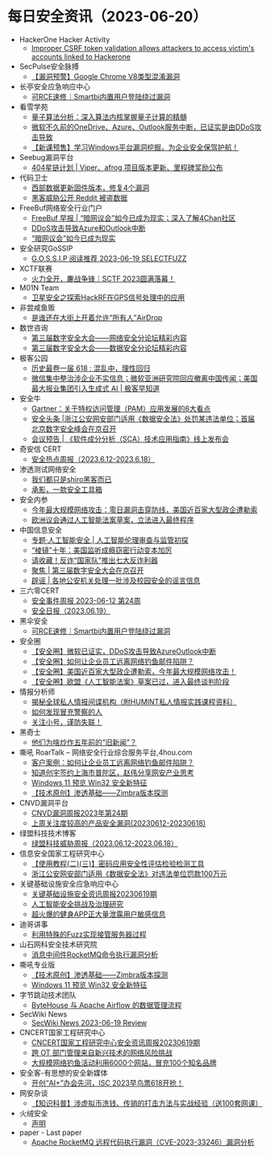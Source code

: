 # 每日安全资讯（2023-06-20）

- HackerOne Hacker Activity
  - [Improper CSRF token validation allows attackers to access victim's accounts linked to Hackerone](https://hackerone.com/reports/1727221)
- SecPulse安全脉搏
  - [【漏洞预警】Google Chrome V8类型混淆漏洞](https://mp.weixin.qq.com/s?__biz=MzAxNDM3NTM0NQ==&mid=2657045378&idx=1&sn=396b53ac6c0285cce36f4387fac9ef88&chksm=803fab5cb748224a00fa8a923d33309bbed9031c130f8a9077dc3f69e3a8d7046700efc31642&scene=58&subscene=0#rd)
- 长亭安全应急响应中心
  - [可RCE速修｜Smartbi内置用户登陆绕过漏洞](https://mp.weixin.qq.com/s?__biz=MzIwMDk1MjMyMg==&mid=2247491565&idx=1&sn=eb2af62a72167c6f82ae8ec3db878511&chksm=96f40080a1838996d0e9501e348fa8c8ff5a19b468f1dec3b6accc0c18a9fef5a5e32b5e7508&scene=58&subscene=0#rd)
- 看雪学苑
  - [量子算法分析：深入算法内核掌握量子计算的精髓](https://mp.weixin.qq.com/s?__biz=MjM5NTc2MDYxMw==&mid=2458507648&idx=1&sn=a984aa09fa5e63f7ef770f2c24fc3231&chksm=b18ee90a86f9601c35e25d9519fa143159761ea542e2d3e459d473ce4e6bbcd83c4ded671296&scene=58&subscene=0#rd)
  - [微软不久前的OneDrive、Azure、Outlook服务中断，已证实是由DDoS攻击导致](https://mp.weixin.qq.com/s?__biz=MjM5NTc2MDYxMw==&mid=2458507648&idx=2&sn=4dc545bee8be1101d364e66d8cf69d75&chksm=b18ee90a86f9601c537333fa61264732f64e874ce23f81548508484d10a02554b4b2a7292594&scene=58&subscene=0#rd)
  - [【新课预售】学习Windows平台漏洞挖掘，为企业安全保驾护航！](https://mp.weixin.qq.com/s?__biz=MjM5NTc2MDYxMw==&mid=2458507648&idx=3&sn=90e18ac93a4df9bf4803d28d287c3d08&chksm=b18ee90a86f9601c95377016e9ca80baad5dd8bc55e3672b877c27f6b52d28ca4678f23fd4b3&scene=58&subscene=0#rd)
- Seebug漏洞平台
  - [404星链计划 | Viper、afrog 项目版本更新、里程碑奖励公布](https://mp.weixin.qq.com/s?__biz=MzAxNDY2MTQ2OQ==&mid=2650968283&idx=1&sn=c7a86c42482005cbdd6da42aeb50a27d&chksm=8079d2e9b70e5bffb6aa8a31df230ac99fbce8a48ccfbed9513b35b99d9cd15a050ef04324ad&scene=58&subscene=0#rd)
- 代码卫士
  - [西部数据更新固件版本，修复4个漏洞](https://mp.weixin.qq.com/s?__biz=MzI2NTg4OTc5Nw==&mid=2247516754&idx=1&sn=a1e32820ac8d5bb8432eeb77bbd839e2&chksm=ea94b338dde33a2ee7103027b591018e1800ea1c4ff5971fcc4ff2b04d330fa5994acbc7174e&scene=58&subscene=0#rd)
  - [黑客威胁公开 Reddit 被盗数据](https://mp.weixin.qq.com/s?__biz=MzI2NTg4OTc5Nw==&mid=2247516754&idx=2&sn=4d4032f02258fe47614a20481b8dfc26&chksm=ea94b338dde33a2e6d7ec2cba44d4a8641f4ee58417f75a0823c457548f73c0b238dc9b55966&scene=58&subscene=0#rd)
- FreeBuf网络安全行业门户
  - [FreeBuf 早报 | “暗网议会”如今已成为现实；深入了解4Chan社区](https://www.freebuf.com/articles/369886.html)
  - [DDoS攻击导致Azure和Outlook中断](https://www.freebuf.com/news/369816.html)
  - [“暗网议会”如今已成为现实](https://www.freebuf.com/news/369813.html)
- 安全研究GoSSIP
  - [G.O.S.S.I.P 阅读推荐 2023-06-19 SELECTFUZZ](https://mp.weixin.qq.com/s?__biz=Mzg5ODUxMzg0Ng==&mid=2247495588&idx=1&sn=acae908208396c7a9e54afaf83aa4524&chksm=c063c17df714486bc201c3d4df68da11edca4ca1feed9131d6ffd4b2bdf2deff4f9f640e1dbe&scene=58&subscene=0#rd)
- XCTF联赛
  - [火力全开，鏖战争锋｜SCTF 2023圆满落幕！](https://mp.weixin.qq.com/s?__biz=MjM5NDU3MjExNw==&mid=2247513147&idx=1&sn=97284cdfd5bcd84934931cb02ae0f737&chksm=a687460191f0cf17b301cdbd93c3bfc74585f1f563559ba3e5951a15ac2ec93937f1b4e715b3&scene=58&subscene=0#rd)
- M01N Team
  - [卫星安全之探索HackRF在GPS信号处理中的应用](https://mp.weixin.qq.com/s?__biz=MzkyMTI0NjA3OA==&mid=2247491642&idx=1&sn=e74f2fdbe7dfa3f11d0d7fbf33468c9d&chksm=c184202bf6f3a93d05304cbfa9848cdb95910cde6f7dcc14bfc2f41cdb857858117a84c85b8c&scene=58&subscene=0#rd)
- 非尝咸鱼贩
  - [是谁还在大街上开着允许“所有人”AirDrop](https://mp.weixin.qq.com/s?__biz=Mzk0NDE3MTkzNQ==&mid=2247484880&idx=1&sn=77ff345f6ce1f9fa1291d81def6973e7&chksm=c329fb20f45e7236b2acb355f4ea66de01c954350b5c04075165777f5b5544071c259c486e42&scene=58&subscene=0#rd)
- 数世咨询
  - [第三届数字安全大会——网络安全分论坛精彩内容](https://mp.weixin.qq.com/s?__biz=MzkxNzA3MTgyNg==&mid=2247499431&idx=1&sn=41723694e9feb40c397e1dd8b61727b7&chksm=c1448c1af633050c466471b1af1584c97bc3cc314adfe654c6ef03e36dd7eac30ac6f602034a&scene=58&subscene=0#rd)
  - [第三届数字安全大会——数据安全分论坛精彩内容](https://mp.weixin.qq.com/s?__biz=MzkxNzA3MTgyNg==&mid=2247499431&idx=2&sn=28b64b3a394bc6b82cf9ea182b538a4e&chksm=c1448c1af633050cf37896cf807188969b10eda7d42f9648b4339a0cdd2cacb7485b17c9464a&scene=58&subscene=0#rd)
- 极客公园
  - [历史最卷一届 618 : 混乱中，理性回归](https://mp.weixin.qq.com/s?__biz=MTMwNDMwODQ0MQ==&mid=2652996075&idx=1&sn=75fb45d69036e31b1eaa45b7e7855925&chksm=7e54fc5d4923754b2c91e482af41996f920f8e848502277318a99c604098cd4b743c7b9c3b8b&scene=58&subscene=0#rd)
  - [微信集中整治涉企业不实信息；微软亚洲研究院回应撤离中国传闻；美国最大报业集团引入生成式 AI | 极客早知道](https://mp.weixin.qq.com/s?__biz=MTMwNDMwODQ0MQ==&mid=2652996014&idx=1&sn=dd5ff2b80c8316df4878d14b394942c4&chksm=7e54fc184923750e710d695d1d966fd4d04e5c76d10008cd12db0fec16538bea0bb2c966f55e&scene=58&subscene=0#rd)
- 安全牛
  - [Gartner：关于特权访问管理（PAM）应用发展的6大看点](https://mp.weixin.qq.com/s?__biz=MjM5Njc3NjM4MA==&mid=2651124439&idx=1&sn=5a87239eca844273acd336a3511e9e2a&chksm=bd1442048a63cb12add27488a22eeda03651d074cc9cfb2b2f23f5f5a9b595bd3f249d1cbd91&scene=58&subscene=0#rd)
  - [安全头条 |浙江公安网安部门适用《数据安全法》处罚某违法单位；首届北京数字安全峰会在京召开](https://mp.weixin.qq.com/s?__biz=MjM5Njc3NjM4MA==&mid=2651124439&idx=2&sn=755fa2580b6e9cf35b49773c67f2525c&chksm=bd1442048a63cb128ff77584f77bd753f1b719436f93d2db9d4ab290f46b80e810a19b11dafe&scene=58&subscene=0#rd)
  - [会议预告 | 《软件成分分析（SCA）技术应用指南》线上发布会](https://mp.weixin.qq.com/s?__biz=MjM5Njc3NjM4MA==&mid=2651124439&idx=3&sn=45bce4ad884b1a2f3d6c40e32df283cc&chksm=bd1442048a63cb12402bea317799306447cd456100993ba3e8528c364d8e6ac00a9a18579427&scene=58&subscene=0#rd)
- 奇安信 CERT
  - [安全热点周报（2023.6.12-2023.6.18）](https://mp.weixin.qq.com/s?__biz=MzU5NDgxODU1MQ==&mid=2247498961&idx=1&sn=499e13f0585e76e6ecba3b847429cb00&chksm=fe79d849c90e515fa2aa789e90fc6c8153f81a3f820c07a3937ebce6b2b735e6773712a8be3d&scene=58&subscene=0#rd)
- 渗透测试网络安全
  - [我们都只是shiro黑客而已](https://mp.weixin.qq.com/s?__biz=MzkwMTE4NDM5NA==&mid=2247486460&idx=1&sn=7503fdd58ca61bb43ff51df21f6d2b14&chksm=c0b9e519f7ce6c0ff81a3cae4dd3e07ca0019b02ea1fd38403f64fc77e6c50ea43bc4c78a108&scene=58&subscene=0#rd)
  - [承影，一款安全工具箱](https://mp.weixin.qq.com/s?__biz=MzkwMTE4NDM5NA==&mid=2247486460&idx=2&sn=f1567a6aaf9e3a9461325c99dba49f59&chksm=c0b9e519f7ce6c0f49255a319d1961cd9e2390d6a329e3fed17d6637f1bc48fa19594d9f1a77&scene=58&subscene=0#rd)
- 安全内参
  - [今年最大规模网络攻击：零日漏洞击穿防线，美国近百家大型政企遭勒索](https://mp.weixin.qq.com/s?__biz=MzI4NDY2MDMwMw==&mid=2247508899&idx=1&sn=766bbd43b4cd0917d9db8d18ca246822&chksm=ebfae483dc8d6d95ab0f5d0cf0a3ae53b6a8800ae9982a5b9bd11c57e1618a1ba080dcd75494&scene=58&subscene=0#rd)
  - [欧洲议会通过人工智能法案草案，立法进入最终程序](https://mp.weixin.qq.com/s?__biz=MzI4NDY2MDMwMw==&mid=2247508899&idx=2&sn=05a82cdf4d3f2c4f09335352e7289e7a&chksm=ebfae483dc8d6d9545211be8576d5f50a1249371fae2bfb5d8d15412c0ae05c97da766d3fa2c&scene=58&subscene=0#rd)
- 中国信息安全
  - [专题·人工智能安全 | 人工智能伦理审查与监管初探](https://mp.weixin.qq.com/s?__biz=MzA5MzE5MDAzOA==&mid=2664186591&idx=1&sn=d9a6775db9672f747fa2901df3cd48c2&chksm=8b594026bc2ec930302ac5739985d5b11f2dec71cff316438bbce28aac2d2642ab488ad20381&scene=58&subscene=0#rd)
  - [“棱镜”十年：美国监听成瘾窃密行动变本加厉](https://mp.weixin.qq.com/s?__biz=MzA5MzE5MDAzOA==&mid=2664186591&idx=2&sn=faf2efd7dfa31947a77c1ec3b86a4ee0&chksm=8b594026bc2ec9306fec79d93d48c1bc2818c62584796e670ba65fbf5d5a152f84103cd0513e&scene=58&subscene=0#rd)
  - [请收藏！反诈“国家队”推出七大反诈利器](https://mp.weixin.qq.com/s?__biz=MzA5MzE5MDAzOA==&mid=2664186591&idx=3&sn=daf58268d16f3285c38deca44a4232d0&chksm=8b594026bc2ec930729dceebd04294854b90af30084daadfb8b5457779309d04ca2fbb14f357&scene=58&subscene=0#rd)
  - [聚焦 | 第三届数字安全大会在京召开](https://mp.weixin.qq.com/s?__biz=MzA5MzE5MDAzOA==&mid=2664186591&idx=4&sn=4a89ac38b3bf211482c556ac3a7c7cc7&chksm=8b594026bc2ec930045b49a2a420c892ebba5ca3a15ca11c0dff2faba5498fe334f849d02031&scene=58&subscene=0#rd)
  - [辟谣 | 各地公安机关处理一批涉及校园安全的谣言信息](https://mp.weixin.qq.com/s?__biz=MzA5MzE5MDAzOA==&mid=2664186591&idx=5&sn=886cf4df4848d2f460f5c782713d2c2b&chksm=8b594026bc2ec930a8ed8a1d708f49e73bef5f500bffb2f80bc1c0df2d1a442a510f26d5ebbd&scene=58&subscene=0#rd)
- 三六零CERT
  - [安全事件周报 2023-06-12 第24周](https://mp.weixin.qq.com/s?__biz=MzU5MjEzOTM3NA==&mid=2247492256&idx=1&sn=8f4430375f1590efa7d9933245841ac6&chksm=fe26e7a1c9516eb7616ce93875f2021c200fb9fd0ee5938971684c4dfb792cf459b82b1116e0&scene=58&subscene=0#rd)
  - [安全日报（2023.06.19）](https://mp.weixin.qq.com/s?__biz=MzU5MjEzOTM3NA==&mid=2247492256&idx=2&sn=d48efea89643024f2255c237319965e8&chksm=fe26e7a1c9516eb7d286e96f797320503c175282aefb0c15cf70ae59eb2889a273b88a11c390&scene=58&subscene=0#rd)
- 黑伞安全
  - [可RCE速修｜Smartbi内置用户登陆绕过漏洞](https://mp.weixin.qq.com/s?__biz=MzU0MzkzOTYzOQ==&mid=2247487505&idx=1&sn=415cb0d2e5ff136c57d57ea1ae6e5524&chksm=fb029d49cc75145f51fd19e155c2eac737ea59411b95b9fe00f94a3c6a49fd17e82b4349c27c&scene=58&subscene=0#rd)
- 安全圈
  - [【安全圈】微软已证实，DDoS攻击导致AzureOutlook中断](https://mp.weixin.qq.com/s?__biz=MzIzMzE4NDU1OQ==&mid=2652037406&idx=1&sn=782dca30baa7a7e8f6f704a01214aa6e&chksm=f36fcd5ec4184448e2f0a1633e7c518e03cf4e1867d84031e9d702e8b1ebee9563fd6abb74b4&scene=58&subscene=0#rd)
  - [【安全圈】如何让企业员工远离网络钓鱼邮件陷阱？](https://mp.weixin.qq.com/s?__biz=MzIzMzE4NDU1OQ==&mid=2652037406&idx=2&sn=9574e7913337655be41bbbab89b4ee79&chksm=f36fcd5ec41844484dbc0b1f78559022bc226925435dabc8f4d05de4a7018cec2bfb65ee0440&scene=58&subscene=0#rd)
  - [【安全圈】美国近百家大型政企遭勒索，今年最大规模网络攻击！](https://mp.weixin.qq.com/s?__biz=MzIzMzE4NDU1OQ==&mid=2652037406&idx=3&sn=6b5efe4777142470ab2a84b0fdc29e78&chksm=f36fcd5ec41844486fb0dcfd9516dcd785e64f1a2fc9fc9adf2b444976a06241eb998511e485&scene=58&subscene=0#rd)
  - [【安全圈】欧盟《人工智能法案》草案已过，进入最终谈判阶段](https://mp.weixin.qq.com/s?__biz=MzIzMzE4NDU1OQ==&mid=2652037406&idx=4&sn=e3d498548d45f46e0934072832a601e9&chksm=f36fcd5ec41844484fd046cbdf830a937152de288825729177a3886a49916cc6b04eaccde778&scene=58&subscene=0#rd)
- 情报分析师
  - [揭秘全球私人情报间谍机构（附HUMINT私人情报实践课程资料）](https://mp.weixin.qq.com/s?__biz=MzA3Mjc1MTkwOA==&mid=2650533158&idx=1&sn=e530e06c3f69fc7672131788a70e2588&chksm=8716c36db0614a7bd25a4072555c648107b4d199e8cb760ada6c84e2d7e14ceffd9fc71d3005&scene=58&subscene=0#rd)
  - [如何发现冒充警察的人](https://mp.weixin.qq.com/s?__biz=MzA3Mjc1MTkwOA==&mid=2650533158&idx=2&sn=9c97719b4a1534b9831e5f076f5b38df&chksm=8716c36db0614a7b09e143aba3eeb8a3ab51ab4a2f65a91fd0d10dfa1f687175947e8bed0e8a&scene=58&subscene=0#rd)
  - [关注小号，谨防失联！](https://mp.weixin.qq.com/s?__biz=MzA3Mjc1MTkwOA==&mid=2650533158&idx=3&sn=74ee676b5277bd87ab0872d5214aa2d8&chksm=8716c36db0614a7b575e1ce9d632cfc7b9e6dce0c546e04a7190644fcb4d79589597ac6b57bc&scene=58&subscene=0#rd)
- 黑奇士
  - [他们为啥炒作五年前的“旧新闻”？](https://mp.weixin.qq.com/s?__biz=MzI5ODYwNTE4Nw==&mid=2247487709&idx=1&sn=9c1714ef57df4af8b113913f5ad94eb9&chksm=eca21f31dbd596277467a79d30d088f7d95d48c50d2cc7079a5642d0843b84ea26eef7ab1fee&scene=58&subscene=0#rd)
- 嘶吼 RoarTalk – 网络安全行业综合服务平台,4hou.com
  - [客户案例：如何让企业员工远离网络钓鱼邮件陷阱？](https://www.4hou.com/posts/wyEz)
  - [知道创宇签约上海市普陀区，赵伟分享网安产业思考](https://www.4hou.com/posts/gDxj)
  - [Windows 11 预览 Win32 安全新特征](https://www.4hou.com/posts/nmYP)
  - [【技术原创】渗透基础——Zimbra版本探测](https://www.4hou.com/posts/vJNm)
- CNVD漏洞平台
  - [CNVD漏洞周报2023年第24期](https://mp.weixin.qq.com/s?__biz=MzU3ODM2NTg2Mg==&mid=2247493496&idx=1&sn=a11ff71655b544c3f004348df0a538f3&chksm=fd74d7b1ca035ea7bc1dbfb555d5353ffd3cca54019c34d795f20525f696fdfe971fb8d5ffe3&scene=58&subscene=0#rd)
  - [上周关注度较高的产品安全漏洞(20230612-20230618)](https://mp.weixin.qq.com/s?__biz=MzU3ODM2NTg2Mg==&mid=2247493496&idx=2&sn=4e2c1d2e8be6bca100fb957773b04a21&chksm=fd74d7b1ca035ea7e2e9495916217f4ce907c2d3b75d107659c2fdc843cec13155ca5f575ae2&scene=58&subscene=0#rd)
- 绿盟科技技术博客
  - [绿盟科技威胁周报（2023.06.12-2023.06.18）](http://blog.nsfocus.net/weeklyreport202328/)
- 信息安全国家工程研究中心
  - [【使用教程(二)(三)】密码应用安全性评估检验检测工具](https://mp.weixin.qq.com/s?__biz=MzU5OTQ0NzY3Ng==&mid=2247494133&idx=1&sn=9436181f16e96c212fe1d77a2e3ca655&chksm=feb668e6c9c1e1f0c6bc79099ce1f37a5c5d49b39642c0ee1282b683d54704dfb88a4a98de2e&scene=58&subscene=0#rd)
  - [浙江公安网安部门适用《数据安全法》对违法单位罚款100万元](https://mp.weixin.qq.com/s?__biz=MzU5OTQ0NzY3Ng==&mid=2247494133&idx=2&sn=24f0e3d07110d3db51a1371151e7659b&chksm=feb668e6c9c1e1f0529876668cfef3c0f37d2cb5a3a13e29c779cc9e6cc9494b8886a82893bd&scene=58&subscene=0#rd)
- 关键基础设施安全应急响应中心
  - [关键基础设施安全资讯周报20230619期](https://mp.weixin.qq.com/s?__biz=MzkyMzAwMDEyNg==&mid=2247538036&idx=1&sn=36cc4b622dea3e29e46838acc45c4a4b&chksm=c1e9d925f69e503357a24b618e67d52d15e59766a42efa4beaff7b9e1bd9e2d07c8af5c24693&scene=58&subscene=0#rd)
  - [人工智能安全挑战及治理研究](https://mp.weixin.qq.com/s?__biz=MzkyMzAwMDEyNg==&mid=2247538036&idx=2&sn=ca1a04b0f6295188de52705b97996ef1&chksm=c1e9d925f69e5033d5d52b9cd4c6e299b7afe68dc8cfd50e20c91359f22b44951429964344b0&scene=58&subscene=0#rd)
  - [超火爆的健身APP正大量泄露用户敏感信息](https://mp.weixin.qq.com/s?__biz=MzkyMzAwMDEyNg==&mid=2247538036&idx=3&sn=fc0320a5cb1f8ea2087f2d280909d726&chksm=c1e9d925f69e5033bbe661306e1e61b561ba18c604d0b8c52dfd0df91cb693e2072b61712a88&scene=58&subscene=0#rd)
- 迪哥讲事
  - [利用特殊的Fuzz实现接管服务器过程](https://mp.weixin.qq.com/s?__biz=MzIzMTIzNTM0MA==&mid=2247490086&idx=1&sn=c0d4aee76af51a09da3c1456e7839b93&chksm=e8a61045dfd199530dc231489d59d6404b940ec4c92ad76c0380cba5c0287555713ba2a719e5&scene=58&subscene=0#rd)
- 山石网科安全技术研究院
  - [消息中间件RocketMQ命令执行漏洞分析](https://mp.weixin.qq.com/s?__biz=MzUzMDUxNTE1Mw==&mid=2247501525&idx=1&sn=862cca5c62d3b6958a193629f606c8d1&chksm=fa52136bcd259a7dcb9e6af31e77d15af6c408f379ba8a284ae32e8bafe98e6e62d309d093fb&scene=58&subscene=0#rd)
- 嘶吼专业版
  - [【技术原创】渗透基础——Zimbra版本探测](https://mp.weixin.qq.com/s?__biz=MzI0MDY1MDU4MQ==&mid=2247562757&idx=1&sn=2d79c0548e949d919b21b1ec68de70eb&chksm=e914263fde63af29c5638d6476ff046ec3d822edc7f0f0258abf5b4dadd14548e09baced1454&scene=58&subscene=0#rd)
  - [Windows 11 预览 Win32 安全新特征](https://mp.weixin.qq.com/s?__biz=MzI0MDY1MDU4MQ==&mid=2247562757&idx=2&sn=0917765d42c40b8fd128962665ed77d2&chksm=e914263fde63af29a856e17ce57302cf2a161c95146fb53ba43a860f8fc69e891ec01a3cbf6d&scene=58&subscene=0#rd)
- 字节跳动技术团队
  - [ByteHouse 与 Apache Airflow 的数据管理流程](https://mp.weixin.qq.com/s?__biz=MzI1MzYzMjE0MQ==&mid=2247503250&idx=1&sn=433d322647802bba3221a2763815209a&chksm=e9d30670dea48f663ec07250b2cd0f46a280534d2d988b5758237fb835fe3bd08b0df041c11a&scene=58&subscene=0#rd)
- SecWiki News
  - [SecWiki News 2023-06-19 Review](http://www.sec-wiki.com/?2023-06-19)
- CNCERT国家工程研究中心
  - [CNCERT国家工程研究中心安全资讯周报20230619期](https://mp.weixin.qq.com/s?__biz=MzUzNDYxOTA1NA==&mid=2247538163&idx=1&sn=a0d34f98b3dde53910c03d30734b2882&chksm=fa93e332cde46a24e048989b773a4d7028ed2fcfff8f79fdd79362b5b2034b27d6a6b7176219&scene=58&subscene=0#rd)
  - [跨 OT 部门管理来自新兴技术的网络风险挑战](https://mp.weixin.qq.com/s?__biz=MzUzNDYxOTA1NA==&mid=2247538163&idx=2&sn=ed8b94e817bc3596f9166e2ed7f61356&chksm=fa93e332cde46a24bbd7d04eab614e1581f85862dad2080e8acdaf53337b074cb2fd9d5a2455&scene=58&subscene=0#rd)
  - [大规模网络钓鱼活动利用6000个网站，冒充100个知名品牌](https://mp.weixin.qq.com/s?__biz=MzUzNDYxOTA1NA==&mid=2247538163&idx=3&sn=7240ba6e8e3cae26b81c17740f904494&chksm=fa93e332cde46a24027262b5af09e5fd60ef4c38b0d7d217735727468becf919752f27715c66&scene=58&subscene=0#rd)
- 安全客-有思想的安全新媒体
  - [开创“AI+”办会先河，ISC 2023早鸟票618开抢！](https://www.anquanke.com/post/id/289326)
- 网安杂谈
  - [【知识科普】涉虚拟币洗钱、传销的打击方法与实战经验（送100套网课）](https://mp.weixin.qq.com/s?__biz=MzAwMTMzMDUwNg==&mid=2650887385&idx=1&sn=3d317d5214ee8076197839f7cf8adb4b&chksm=812ea8fcb65921eabfafb9ac6efef20777a67bc470cc4bf6b2072c334c9f049353af1c81f7b3&scene=58&subscene=0#rd)
- 火绒安全
  - [声明](https://mp.weixin.qq.com/s?__biz=MzI3NjYzMDM1Mg==&mid=2247514735&idx=1&sn=75869842d97f31fc751b602d91703337&chksm=eb706450dc07ed46ef11b630d7a08f54d3f5e432a2481dbec9d20ffb3298ff485c31ffb8651d&scene=58&subscene=0#rd)
- paper - Last paper
  - [Apache RocketMQ 远程代码执行漏洞（CVE-2023-33246）漏洞分析](https://paper.seebug.org/2081/)
